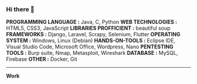 ### Hi there 👋

<!--
**Unknown-Soul/Unknown-Soul** is a ✨ _special_ ✨ repository because its `README.md` (this file) appears on your GitHub profile.

Here are some ideas to get you started:

- 🔭 I’m currently working on ...
- 🌱 I’m currently learning ...
- 👯 I’m looking to collaborate on ...
- 🤔 I’m looking for help with ...
- 💬 Ask me about ...
- 📫 How to reach me: ...
- 😄 Pronouns: ...
- ⚡ Fun fact: ...
-->
**PROGRAMMING LANGUAGE :** Java, C, Python
**WEB TECHNOLOGIES :** HTML5, CSS3, JavaScript
**LIBRARIES PROFFICIENT :** beautiful soup 
**FRAMEWORKS :** Django, Laravel, Scrapy, Selenium, Flutter
**OPERATING SYSTEM :** Windows, Linux (Debian) 
**HANDS-ON-TOOLS :** Eclipse IDE, Visual Studio Code, Microsoft Office, Wordpress, Nano
**PENTESTING TOOLS :** Burp suite, Nmap, Metasploit, Wireshark 
**DATABASE :** MySQL, Firebase
**OTHER :** Docker, Git 
__________________________________________________________________________________________________________________________________________________
**Work**
<!-- 
Major Degree Core Development single headedly undertaken project “Reception Management System (For Dimension 
Redefine).” Major functionalities include: -
• Digitizing the day-to-day functions for the Institution to make the existing process easier.
• Management of faculty information, student information and linkage to Database.

Technology - JAVA | MySQL Year- 2017
__________________________________________________________________________________________________________________________________________________
Developed a “Terminal Based Client Server Application” with a team size of 3 members. Major functionalities being 
usage of SSH encryption for communication channel and authentication management. This tool runs directly on bash shell 
using tool called Tmux.

Technology - C | Tmux | SSH Role - Project Leader Year- 2019
__________________________________________________________________________________________________________________________________________________
Developed a “C based reverse shell” with a team size of 2 members. This shell is used to bypass the window 
defender using windows API and connect back to host machine.

Technology – C | Windows API Role - Project Leader Year – 2020
__________________________________________________________________________________________________________________________________________________
Developed a music app in flutter. Major Functionalities being usage of Firebase for management of storage and 
authentication. iTunes API is used for the purpose of data feeding for the application.

Technology – Flutter | Firebase| iTunes API Year – 2020
__________________________________________________________________________________________________________________________________________________
Developed A Python based tool to extract subdomains and URLs of any domain by scraping Wayback machine, 
common crawl and AlienVault open-source threat intelligence platform through their APIs and showing them in 
proper files by eliminating any repetitive data.
 
Technology – Flutter | Python | Wayback API| Otx API | common crawl API Year – 2020 -->
